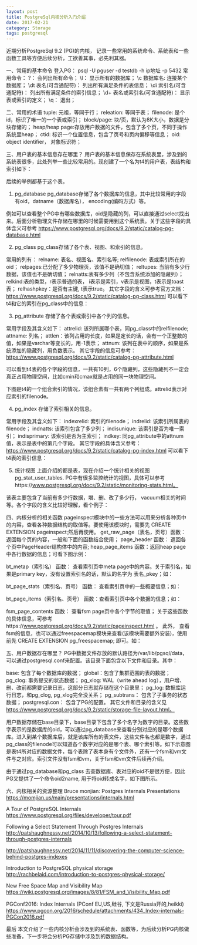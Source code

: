 ```yaml
---
layout: post
title: PostgreSql内核分析入门介绍
date: 2017-02-21
category: Storage
tags: postgresql
---
```



近期分析PostgreSql 9.2 (PG)的内核， 记录一些常用的系统命令、系统表和一些函数工具等方便后续分析，工欲善其事，必先利其器。

一、常用的基本命令
登入PG：  psql -U pguser  -d testdb -h ip地址 -p 5432
常用命令：
\?： 会列出所有命令；
\l： 显示所有的数据库；
\c 数据库名:  连接某个数据库；
\dt 表名(可含通配符)： 列出所有满足条件的表信息；
\di 索引名(可含通配符)： 列出所有满足条件的索引信息；
\d+ 表名或索引名(可含通配符)： 显示表或索引的定义；
\q： 退出；

二、常用的术语
tuple: 元祖，等同于行；
releation: 等同于表；
filenode: 是个id，标识了唯一的一个表或索引；
block/page: 块/页，默认为8K大小，数据是分块存储的；
heap/heap page:存放用户数据的文件，包含了多个页，不同于操作系统里heap；
ctid: 标识一个位置信息，包含了页号和页内偏移等信息；
oid:  object identifier， 对象标识符；
    
三、用户表的基本信息存在哪里？
    用户表的基本信息保存在系统表里，涉及到的系统表很多，此处列举一些比较常用的。现创建了一个名为t4的用户表，表结构和索引如下：

后续的举例都基于这个表。

1. pg_database
pg_database存储了各个数据库的信息，其中比较常用的字段有oid，datname（数据库名）， encoding(编码方式）等。

例如可以查看整个PG中有哪些数据库，oid是隐藏的列，可以直接通过select找出来。后面分析物理文件存储在哪里的时候需要用到这个系统表。关于这些字段的具体含义可参考 https://www.postgresql.org/docs/9.2/static/catalog-pg-database.html 


2. pg_class
pg_class存储了各个表、视图、和索引的信息。

常用的列有：
relname: 表名、视图名、索引名等;
relfilenode:  表或索引所在的oid；
relpages:已分配了多少物理页，该值不是确切值；
reltupes: 当前有多少行数据，该值也不是确切值；
relnatts:表有多少列（不包含系统添加的隐藏列）；
relkind:表的类型，r表示普通的表， i表示是索引，v表示是视图，t表示是toast表；
relhashpkey：是否有主键, t表示true。
其它字段的含义可参考官方文档：https://www.postgresql.org/docs/9.2/static/catalog-pg-class.html
可以看下t4和它的索引在pg_class中的信息：


3. pg_attribute
    存储了各个表或索引中各个列的信息。

常用字段及其含义如下：
attrelid: 该列所属哪个表，同pg_class中的relfilenode;
attname: 列名；
attlen：该列占用的长度，如果是定长的话，会有一个正整数的值，如果是varchar等变长的，用-1表示；
attnum: 该列在表中的顺序，如果是系统添加的隐藏列，用负数表示。
其它字段的信息可参考：https://www.postgresql.org/docs/9.2/static/catalog-pg-attribute.html

可以看到t4表的各个字段的信息，一共有10列，6个隐藏列，这些隐藏列不一定会真正占用物理空间，比如cmin和cmax就是占用的同一块物理空间。

下图是t4的一个组合索引的情况，该组合素有一共有两个列组成。attrelid表示对应索引的filenode。


4. pg_index
    存储了索引相关的信息。

常用字段及其含义如下：
indexrelid: 索引的filenode；
indrelid: 该索引所属表的filenode；
indnatts: 该索引包含了多少列；
indisunique: 该索引是否为唯一索引；
indisprimary: 该索引是否为主索引；
indkey: 同pg_attribute中的attnum值，表示是表中的第几个字段。
其它字段的具体含义参考：https://www.postgresql.org/docs/9.2/static/catalog-pg-index.html
可以看下t4表的索引信息：


5. 统计视图
    上面介绍的都是表，现在介绍一个统计相关的视图pg_stat_user_tables. PG中有很多监控统计的视图，具体可以参考https://www.postgresql.org/docs/9.2/static/monitoring-stats.html。

该表主要包含了当前有多少行数据，增、删、改了多少行， vacuum相关的时间等。各个字段的含义比较好理解，看个例子：


四、内核分析的相关函数
pageinspect模块中的一些方法可以用来分析各种页中的内容，查看各种数据结构的取值等。要使用该模块时，需要先 CREATE EXTENSION  pageinspect;然后再使用。
get_raw_page（表名，页号）函数：返回每个页的内容，一般和下面的函数结合使用；
page_header 函数： 返回各个页中PageHeader结构体中的内容;
heap_page_items 函数：返回heap page中各行数据的信息；可看下图示例：


bt_metap（索引名） 函数： 查看索引页中meta page中的内容。关于索引名，如果是primary key，没有设置索引名的话，默认的名字为 表名_pkey；如：

bt_page_stats（索引名、页号） 函数： 查看索引页中的一些概要信息；如：

bt_page_items（索引名、页号） 函数：查看索引页中各个数据的信息；如：


fsm_page_contents 函数： 查看fsm page页中各个字节的取值；
关于这些函数的具体信息，可参考https://www.postgresql.org/docs/9.2/static/pageinspect.html 。
此外， 查看fsm的信息，也可以通过freespacemap模块来查看(该模块需要额外安装)，使用前先 CREATE EXTENSION pg_freespacemap; 即可。如：


五、用户数据存在哪里？
PG中数据文件存放的默认路径为/var/lib/pgsql/data， 可以通过postgresql.conf来配置。该目录下面包含以下文件和目录。其中：

base: 包含了每个数据库的数据；
global：包含了集群范围的表的数据；
pg_clog: 事务提交的状态数据；
pg_xlog: WAL（write ahead log），用户增、删、改前都需要记录日志，这部分日志就存储在这个目录里；
pg_log: 数据库运行日志，和pg_clog, pg_xlog完全没关系；
pg_subtrans： 包含了子事务的状态数据；
postgresql.con： 包含了PG的配置。
其它文件和目录的含义见 https://www.postgresql.org/docs/9.2/static/storage-file-layout.html。

用户数据存储在base目录下，base目录下包含了多个名字为数字的目录。这些数字表示的是数据库的oid，可以通过pg_database来查看分别对应的是哪个数据库。进入到某个数据库后，就是该库所有的表文件，这些文件名也都是数字，通过pg_class的filenode可以知道各个数字对应的是哪个表、哪个索引等。如下示意图是表t4所对应的数据文件，每个表除了表本身有个文件外，还有一个fsm和vm文件与之对应。索引文件没有fsm和vm，关于fsm和vm文件后续再介绍。

由于通过pg_database和pg_class 去查数据库、表对应的oid不是很方便，因此PG又提供了一个命令oid2name, 用于将oid转成名字，如下图所示。


六、内核相关的资源整理
Bruce monjian:  Postgres Internals Presentations
https://momjian.us/main/presentations/internals.html

A Tour of PostgreSQL Internals
https://www.postgresql.org/files/developer/tour.pdf

Following a Select Statement Through Postgres Internals
http://patshaughnessy.net/2014/10/13/following-a-select-statement-through-postgres-internals

http://patshaughnessy.net/2014/11/11/discovering-the-computer-science-behind-postgres-indexes

Introduction to PostgreSQL physical storage
http://rachbelaid.com/introduction-to-postgres-physical-storage/

New Free Space Map and  Visibility Map 
https://wiki.postgresql.org/images/8/81/FSM_and_Visibility_Map.pdf

PGConf2016: Index Internals (PConf EU,US,硅谷, 下文是Russia开的,heikki)
https://www.pgcon.org/2016/schedule/attachments/434_Index-internals-PGCon2016.pdf


最后
本文介绍了一些内核分析会涉及到的系统表、函数等，为后续分析PG内核做些准备，下一步将会分析PG存储中涉及到的数据结构。
